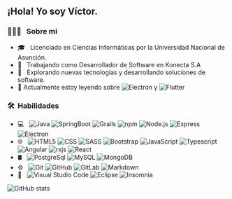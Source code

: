 <h2> ¡Hola! Yo soy Víctor. </h2>

<h3> 👨🏻‍💻 &nbsp; Sobre mi </h3>

- 🎓 &nbsp; Licenciado en Ciencias Informáticas por la Universidad Nacional de Asunción.
- 💼 &nbsp; Trabajando como Desarrollador de Software en Konecta S.A
- 🤔 &nbsp; Explorando nuevas tecnologías y desarrollando soluciones de software.
- 🌱 Actualmente estoy leyendo sobre ![Electron](https://img.shields.io/badge/-Electron-2f3241?style=flat&logo=electron&logoColor=9feaf9) y ![Flutter](https://img.shields.io/badge/-Flutter-075b9a?style=flat&logo=flutter&logoColor=9feaf9)

<h3> 🛠 &nbsp;Habilidades</h3>

- 💻 &nbsp;
  ![Java](https://img.shields.io/badge/-Java-feb672?style=flat&logo=Java&logoColor=007396)
  ![SpringBoot](https://img.shields.io/badge/-SpringBoot-13aa52?style=flat&logo=Spring)
  ![Grails](https://img.shields.io/badge/-Grails-feb672?style=flat)
  ![npm](https://img.shields.io/badge/-NPM-CB3837?style=flat-square&logo=npm&logoColor=white")
  ![Node.js](https://img.shields.io/badge/-Nodejs-43853d?style=flat-square&logo=Node.js&logoColor=white)
  ![Express](https://img.shields.io/badge/-Express.js-787878?style=flat)
  ![Electron](https://img.shields.io/badge/-Electron-2f3241?style=flat&logo=electron&logoColor=9feaf9)
- 🌐 &nbsp;
  ![HTML5](https://img.shields.io/badge/-HTML5-E34F26?style=flat&logo=html5&logoColor=white)
  ![CSS](https://img.shields.io/badge/-CSS3-1572B6?style=flat&logo=css3&logoColor=white)
  ![SASS](https://img.shields.io/badge/-Sass-cc6699?style=flat&logo=sass&logoColor=ffffff)
  ![Bootstrap](https://img.shields.io/badge/-Bootstrap-563D7C?style=flat&logo=bootstrap&logoColor=white)
  ![JavaScript](https://img.shields.io/badge/-JavaScript-eed718?style=flat&logo=javascript&logoColor=ffffff)
  ![Typescript](https://img.shields.io/badge/-TypeScript-007ACC?style=flat-square&logo=typescript&logoColor=white)
  ![Angular](https://img.shields.io/badge/-Angular-DD0031?style=flat-square&logo=angular&logoColor=white)
  ![rxjs](https://img.shields.io/badge/-RxJs-B7178C?style=flat-square&logo=reactivex&logoColor=white)
  ![React](https://img.shields.io/badge/-React-000000?style=flat&logo=react&logoColor=00c8ff)
- 🛢 &nbsp;
  ![PostgreSql](https://img.shields.io/badge/-PostgreSql-333333?style=flat&logo=postgresql&logoColor=336791)
  ![MySQL](https://img.shields.io/badge/-MySQL-F29111?style=flat&logo=mysql&logoColor=FFFFFF)
  ![MongoDB](https://img.shields.io/badge/-MongoDB-13aa52?style=flat-square&logo=mongodb&logoColor=white)
- ⚙️ &nbsp;
  ![Git](http://img.shields.io/badge/-Git-F1502F?style=flat&logo=git&logoColor=FFFFFF)
  ![GitHub](http://img.shields.io/badge/-Github-000000?style=flat&logo=github&logoColor=FFFFFF)
  ![GitLab](https://img.shields.io/badge/-GitHub-333333?style=flat&logo=gitlab)
  ![Markdown](https://img.shields.io/badge/-Markdown-333333?style=flat&logo=markdown)
- 🔧 &nbsp;
  ![Visual Studio Code](http://img.shields.io/badge/-VS%20Code-007ACC?style=flat&logo=visual%20studio%20code&logoColor=white)
  ![Eclipse](https://img.shields.io/badge/-Eclipse-333333?style=flat&logo=eclipse-ide&logoColor=2C2255)
  ![Insomnia](https://img.shields.io/badge/-Insomnia-5849BE?style=flat-square&logo=insomnia&logoColor=white)

<!-- <img src="https://img.shields.io/badge/-Firebase-FFA611?style=flat&logo=firebase&logoColor=FFFFFF"> -->
  <!-- <img alt="Docker" src="https://img.shields.io/badge/-Docker-46a2f1?style=flat-square&logo=docker&logoColor=white" />
  <img alt="TypeScript" src="https://img.shields.io/badge/-TypeScript-007ACC?style=flat-square&logo=typescript&logoColor=white" />
  <img alt="Insomnia" src="https://img.shields.io/badge/-Insomnia-5849BE?style=flat-square&logo=insomnia&logoColor=white" />
  <img alt="Heroku" src="https://img.shields.io/badge/-Heroku-430098?style=flat-square&logo=heroku&logoColor=white" >
  <img alt="redux" src="https://img.shields.io/badge/-Redux-764ABC?style=flat-square&logo=redux&logoColor=white" />
  <img alt="GraphQL" src="https://img.shields.io/badge/-GraphQL-E10098?style=flat-square&logo=graphql&logoColor=white" />
  -->

![GitHub stats](https://github-readme-stats.vercel.app/api?username=VictorCodeDev&show_icons=true&theme=gotham)


